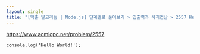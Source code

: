 ```yaml
---
layout: single
title: "[백준 알고리듬 | Node.js] 단계별로 풀어보기 > 입출력과 사칙연산 > 2557 Hello World"
---
```




<https://www.acmicpc.net/problem/2557>



```
console.log('Hello World!');
```

